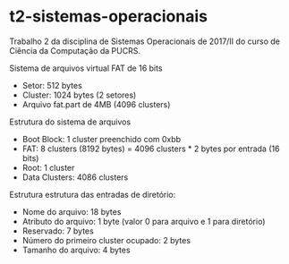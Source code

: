 # t2-sistemas-operacionais
Trabalho 2 da disciplina de Sistemas Operacionais de 2017/II do curso de Ciência da Computação da PUCRS. 

Sistema de arquivos virtual FAT de 16 bits 

- Setor: 512 bytes
- Cluster: 1024 bytes (2 setores)
- Arquivo fat.part de 4MB (4096 clusters) 

Estrutura do sistema de arquivos

- Boot Block: 1 cluster preenchido com 0xbb
- FAT: 8 clusters (8192 bytes) = 4096 clusters * 2 bytes por entrada (16 bits)
- Root: 1 cluster
- Data Clusters: 4086 clusters


Estrutura estrutura das entradas de diretório:

- Nome do arquivo: 18 bytes
- Atributo do arquivo: 1 byte (valor 0 para arquivo e 1 para diretório)
- Reservado: 7 bytes
- Número do primeiro cluster ocupado: 2 bytes
- Tamanho do arquivo: 4 bytes
